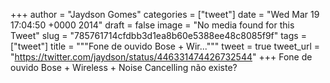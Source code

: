 
+++
author = "Jaydson Gomes"
categories = ["tweet"]
date = "Wed Mar 19 17:04:50 +0000 2014"
draft = false
image = "No media found for this Tweet"
slug = "785761714cfdbb3d1ea8b60e5388ee48c8085f9f"
tags = ["tweet"]
title = """Fone de ouvido Bose + Wir..."""
tweet = true
tweet_url = "https://twitter.com/jaydson/status/446331474426732544"
+++
Fone de ouvido Bose + Wireless + Noise Cancelling não existe?

